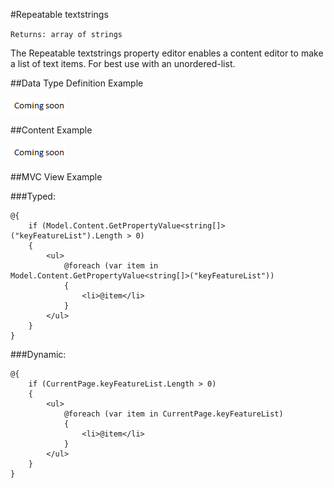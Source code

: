 #Repeatable textstrings

`Returns: array of strings`

The Repeatable textstrings property editor enables a content editor to make a list of text items. For best use with an unordered-list.

##Data Type Definition Example

![Repeatable textstringsData Type Definition](images/wip.png)

##Content Example 

![Repeatable textstrings Content](images/wip.png)

##MVC View Example

###Typed:
	
    @{
        if (Model.Content.GetPropertyValue<string[]>("keyFeatureList").Length > 0)
        {
            <ul>
                @foreach (var item in Model.Content.GetPropertyValue<string[]>("keyFeatureList"))
                {
                    <li>@item</li>
                }
            </ul>
        }
    }

###Dynamic:                              

    @{
        if (CurrentPage.keyFeatureList.Length > 0)
        {
            <ul>
                @foreach (var item in CurrentPage.keyFeatureList)
                {
                    <li>@item</li>
                }
            </ul>
        }
    }
